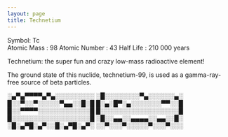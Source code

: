 ```yaml
---
layout: page
title: Technetium
---
```


Symbol: Tc   
Atomic Mass : 98 
Atomic Number : 43 
Half Life : 210 000 years


Technetium: the super fun and crazy low-mass radioactive element!

The ground state of this nuclide, technetium-99, is used as a gamma-ray-free source of beta particles.




















































░▄▀▄▀▀▀▀▄▀▄░░░░░░░░░
░█░░░░░░░░▀▄░░░░░░▄░
█░░▀░░▀░░░░░▀▄▄░░█░█
█░▄░█▀░▄░░░░░░░▀▀░░█
█░░▀▀▀▀░░░░░░░░░░░░█
█░░░░░░░░░░░░░░░░░░█
█░░░░░░░░░░░░░░░░░░█
░█░░▄▄░░▄▄▄▄░░▄▄░░█░
░█░▄▀█░▄▀░░█░▄▀█░▄▀░
░░▀░░░▀░░░░░▀░░░▀░░░
